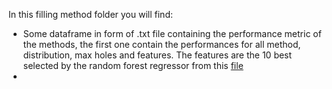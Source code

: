 In this filling method folder you will find:
* Some dataframe in form of .txt file containing the performance metric of the methods, the first one contain the performances for all method, distribution, max holes  and features. The features are the 10 best selected by the random forest regressor from this [file](https://github.com/alexphil12/Energy-forcasting-udla-fin/blob/main/grid-search%20optimisation/Optimization_of_hyperparameters.ipynb)
* 
